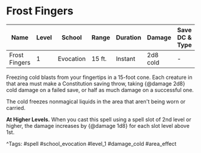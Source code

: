 # Frost Fingers

| Name | Level | School | Range | Duration | Damage | Save DC & Type |
|------|-------|--------|-------|----------|--------|----------------|
| Frost Fingers | 1 | Evocation | 15 ft. | Instant | 2d8 cold | - |

Freezing cold blasts from your fingertips in a 15-foot cone. Each creature in that area must make a Constitution saving throw, taking {@damage 2d8} cold damage on a failed save, or half as much damage on a successful one.

The cold freezes nonmagical liquids in the area that aren't being worn or carried.

**At Higher Levels.** When you cast this spell using a spell slot of 2nd level or higher, the damage increases by {@damage 1d8} for each slot level above 1st.

^Tags: #spell #school_evocation #level_1 #damage_cold #area_effect